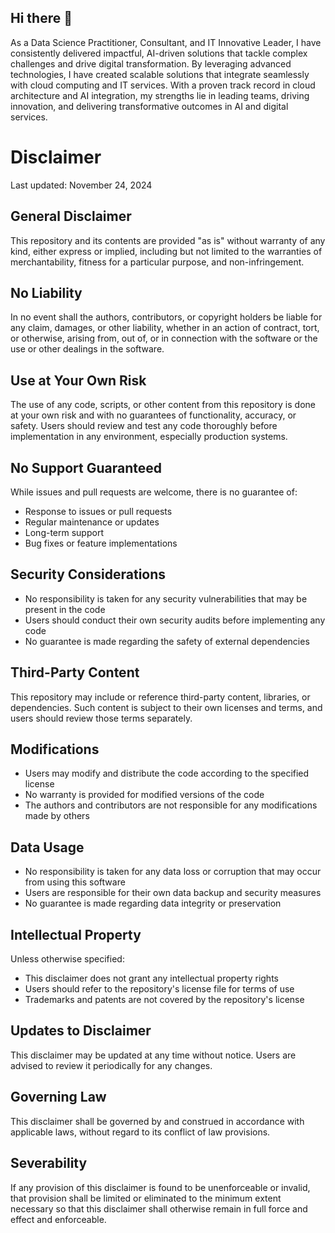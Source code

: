 ## Hi there 👋
As a Data Science Practitioner, Consultant, and  IT Innovative Leader, I have consistently delivered impactful, AI-driven solutions that tackle complex challenges and drive digital transformation. By leveraging advanced technologies, I have created scalable solutions that integrate seamlessly with cloud computing and IT services. With a proven track record in cloud architecture and AI integration, my strengths lie in leading teams, driving innovation, and delivering transformative outcomes in AI and digital services.
<!--
**Siva-Nadendla/Siva-Nadendla** is a ✨ _special_ ✨ repository because its `README.md` (this file) appears on your GitHub profile.

Here are some ideas to get you started:

- 🔭 I’m currently working on AI CoE (A team, share thought leadership, best practices, research, and support.)
- 🌱 I’m currently upskilling in AI/Machine Learning/Neural Networks/Deep Learning/GenAI areas.
- 👯 I’m looking to collaborate on AI Use Cases & POCs, AI Strategic Planning, AI Adoption, AI Architecture, AI Governance & Compliance & Regulatory Requirements, AI Component Evaluation & Performance Measurement, AI Project Management, AI Integration, AI Managed Services & Components
- 🤔 I’m looking for help with AI Projects specializing in RAG.
- 💬 Ask me about ...
- 📫 How to reach me: https://www.linkedin.com/in/sivaknadendla
- 😄 Pronouns: He/Him
- ⚡ Fun fact: ...
-->
# Disclaimer
Last updated: November 24, 2024
## General Disclaimer
This repository and its contents are provided "as is" without warranty of any kind, either express or implied, including but not limited to the warranties of merchantability, fitness for a particular purpose, and non-infringement. 
## No Liability
In no event shall the authors, contributors, or copyright holders be liable for any claim, damages, or other liability, whether in an action of contract, tort, or otherwise, arising from, out of, or in connection with the software or the use or other dealings in the software.
## Use at Your Own Risk
The use of any code, scripts, or other content from this repository is done at your own risk and with no guarantees of functionality, accuracy, or safety. Users should review and test any code thoroughly before implementation in any environment, especially production systems.
## No Support Guaranteed
While issues and pull requests are welcome, there is no guarantee of:
- Response to issues or pull requests
- Regular maintenance or updates
- Long-term support
- Bug fixes or feature implementations
## Security Considerations
- No responsibility is taken for any security vulnerabilities that may be present in the code
- Users should conduct their own security audits before implementing any code
- No guarantee is made regarding the safety of external dependencies
## Third-Party Content
This repository may include or reference third-party content, libraries, or dependencies. Such content is subject to their own licenses and terms, and users should review those terms separately.
## Modifications
- Users may modify and distribute the code according to the specified license
- No warranty is provided for modified versions of the code
- The authors and contributors are not responsible for any modifications made by others
## Data Usage
- No responsibility is taken for any data loss or corruption that may occur from using this software
- Users are responsible for their own data backup and security measures
- No guarantee is made regarding data integrity or preservation
## Intellectual Property
Unless otherwise specified:
- This disclaimer does not grant any intellectual property rights
- Users should refer to the repository's license file for terms of use
- Trademarks and patents are not covered by the repository's license
## Updates to Disclaimer
This disclaimer may be updated at any time without notice. Users are advised to review it periodically for any changes.
## Governing Law
This disclaimer shall be governed by and construed in accordance with applicable laws, without regard to its conflict of law provisions.
## Severability
If any provision of this disclaimer is found to be unenforceable or invalid, that provision shall be limited or eliminated to the minimum extent necessary so that this disclaimer shall otherwise remain in full force and effect and enforceable.
